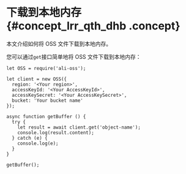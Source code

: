 # 下载到本地内存 {#concept_lrr_qth_dhb .concept}

本文介绍如何将 OSS 文件下载到本地内存。

您可以通过`get`接口简单地将 OSS 文件下载到本地内存：

```language-js
let OSS = require('ali-oss');

let client = new OSS({
  region: '<Your region>',
  accessKeyId: '<Your AccessKeyId>',
  accessKeySecret: '<Your AccessKeySecret>',
  bucket: 'Your bucket name'
});

async function getBuffer () {
  try {
    let result = await client.get('object-name');
    console.log(result.content);
  } catch (e) {
    console.log(e);
  }
}

getBuffer();

```

